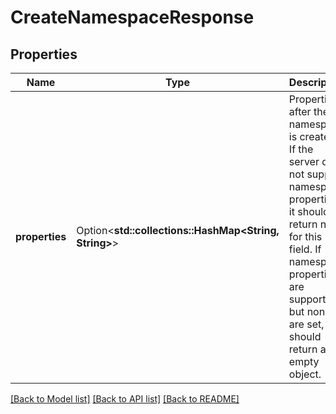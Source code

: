 # CreateNamespaceResponse

## Properties

Name | Type | Description | Notes
------------ | ------------- | ------------- | -------------
**properties** | Option<**std::collections::HashMap<String, String>**> | Properties after the namespace is created.  If the server does not support namespace properties, it should return null for this field. If namespace properties are supported, but none are set, it should return an empty object.  | [optional]

[[Back to Model list]](../README.md#documentation-for-models) [[Back to API list]](../README.md#documentation-for-api-endpoints) [[Back to README]](../README.md)


